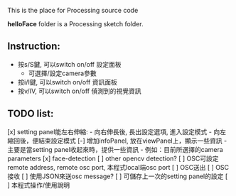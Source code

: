 This is the place for Processing source code

**helloFace** folder is a Processing sketch folder.


Instruction:
------------
- 按s/S鍵, 可以switch on/off 設定面板
	- 可選擇/設定camera參數
- 按i/I鍵, 可以switch on/off 資訊面板
- 按v/IV, 可以switch on/off 偵測到的視覺資訊



TODO list:
------------
[x] setting panel能左右伸縮: 
	- 向右伸長後, 長出設定選項, 進入設定模式
	- 向左縮回後，便結束設定模式
[-] 增加infoPanel, 放在viewPanel上，顯示一些資訊
	- 主要是當setting panel收起來時，提供一些資訊
	- 例如：目前所選擇的camera parameters
[x] face-detection
[ ] other opencv detection?
[ ] OSC可設定remote address, remote osc port, 本程式local端osc port
[ ] OSC送出
[ ] OSC接收
[ ] 使用JSON來送osc message?
[ ] 可儲存上一次的setting panel的設定
[ ] 本程式操作/使用說明